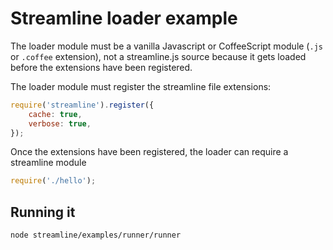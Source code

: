 
# Streamline loader example

The loader module must be a vanilla Javascript or CoffeeScript module 
(`.js` or `.coffee` extension), not a streamline.js source because
it gets loaded before the extensions have been registered.

The loader module must register the streamline file extensions:

``` javascript
require('streamline').register({
	cache: true,
	verbose: true,
});
```

Once the extensions have been registered, the loader can require a streamline
module

``` javascript
require('./hello');
```

## Running it

``` sh
node streamline/examples/runner/runner
```
